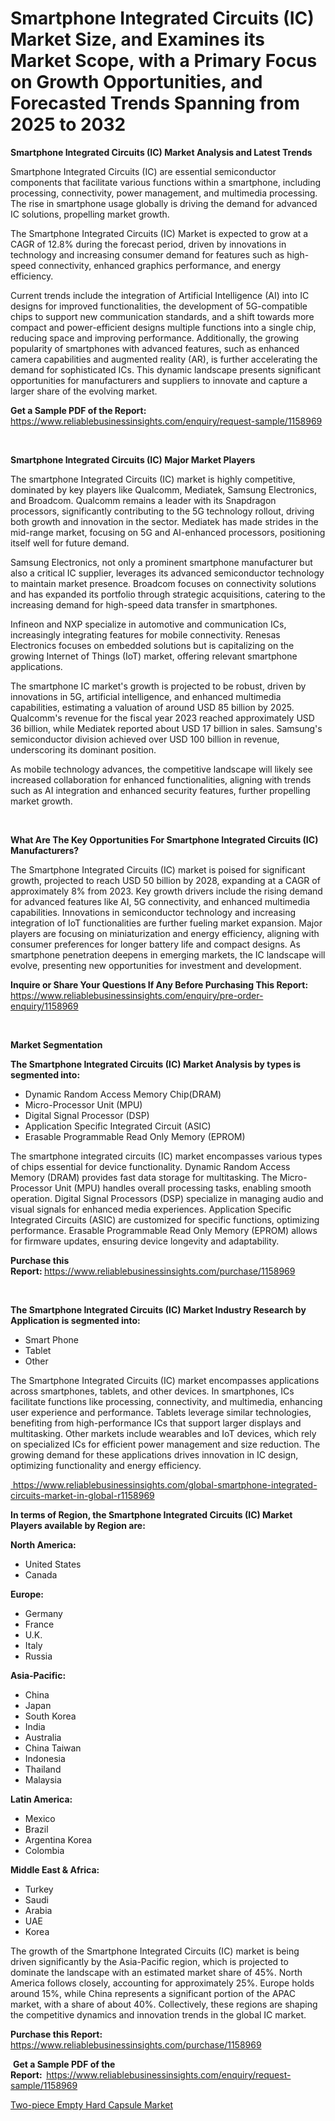 <p><h1>Smartphone Integrated Circuits (IC) Market Size, and Examines its Market Scope, with a Primary Focus on Growth Opportunities, and Forecasted Trends Spanning from 2025 to 2032</h1></p><p><strong>Smartphone Integrated Circuits (IC) Market Analysis and Latest Trends</strong></p>
<p><p>Smartphone Integrated Circuits (IC) are essential semiconductor components that facilitate various functions within a smartphone, including processing, connectivity, power management, and multimedia processing. The rise in smartphone usage globally is driving the demand for advanced IC solutions, propelling market growth. </p><p>The Smartphone Integrated Circuits (IC) Market is expected to grow at a CAGR of 12.8% during the forecast period, driven by innovations in technology and increasing consumer demand for features such as high-speed connectivity, enhanced graphics performance, and energy efficiency. </p><p>Current trends include the integration of Artificial Intelligence (AI) into IC designs for improved functionalities, the development of 5G-compatible chips to support new communication standards, and a shift towards more compact and power-efficient designs multiple functions into a single chip, reducing space and improving performance. Additionally, the growing popularity of smartphones with advanced features, such as enhanced camera capabilities and augmented reality (AR), is further accelerating the demand for sophisticated ICs. This dynamic landscape presents significant opportunities for manufacturers and suppliers to innovate and capture a larger share of the evolving market.</p></p>
<p><strong>Get a Sample PDF of the Report:&nbsp;</strong> <a href="https://www.reliablebusinessinsights.com/enquiry/request-sample/1158969?utm_campaign=2738&utm_medium=2&utm_source=Github&utm_content=ia&utm_term=22032025&utm_id=smartphone-integrated-circuits-ic">https://www.reliablebusinessinsights.com/enquiry/request-sample/1158969</a></p>
<p>&nbsp;</p>
<p><strong>Smartphone Integrated Circuits (IC) Major Market Players</strong></p>
<p><p>The smartphone Integrated Circuits (IC) market is highly competitive, dominated by key players like Qualcomm, Mediatek, Samsung Electronics, and Broadcom. Qualcomm remains a leader with its Snapdragon processors, significantly contributing to the 5G technology rollout, driving both growth and innovation in the sector. Mediatek has made strides in the mid-range market, focusing on 5G and AI-enhanced processors, positioning itself well for future demand.</p><p>Samsung Electronics, not only a prominent smartphone manufacturer but also a critical IC supplier, leverages its advanced semiconductor technology to maintain market presence. Broadcom focuses on connectivity solutions and has expanded its portfolio through strategic acquisitions, catering to the increasing demand for high-speed data transfer in smartphones.</p><p>Infineon and NXP specialize in automotive and communication ICs, increasingly integrating features for mobile connectivity. Renesas Electronics focuses on embedded solutions but is capitalizing on the growing Internet of Things (IoT) market, offering relevant smartphone applications. </p><p>The smartphone IC market's growth is projected to be robust, driven by innovations in 5G, artificial intelligence, and enhanced multimedia capabilities, estimating a valuation of around USD 85 billion by 2025. Qualcomm's revenue for the fiscal year 2023 reached approximately USD 36 billion, while Mediatek reported about USD 17 billion in sales. Samsung's semiconductor division achieved over USD 100 billion in revenue, underscoring its dominant position. </p><p>As mobile technology advances, the competitive landscape will likely see increased collaboration for enhanced functionalities, aligning with trends such as AI integration and enhanced security features, further propelling market growth.</p></p>
<p>&nbsp;</p>
<p><strong>What Are The Key Opportunities For Smartphone Integrated Circuits (IC) Manufacturers?</strong></p>
<p><p>The Smartphone Integrated Circuits (IC) market is poised for significant growth, projected to reach USD 50 billion by 2028, expanding at a CAGR of approximately 8% from 2023. Key growth drivers include the rising demand for advanced features like AI, 5G connectivity, and enhanced multimedia capabilities. Innovations in semiconductor technology and increasing integration of IoT functionalities are further fueling market expansion. Major players are focusing on miniaturization and energy efficiency, aligning with consumer preferences for longer battery life and compact designs. As smartphone penetration deepens in emerging markets, the IC landscape will evolve, presenting new opportunities for investment and development.</p></p>
<p><strong>Inquire or Share Your Questions If Any Before Purchasing This Report:</strong> <a href="https://www.reliablebusinessinsights.com/enquiry/pre-order-enquiry/1158969?utm_campaign=2738&utm_medium=2&utm_source=Github&utm_content=ia&utm_term=22032025&utm_id=smartphone-integrated-circuits-ic">https://www.reliablebusinessinsights.com/enquiry/pre-order-enquiry/1158969</a></p>
<p>&nbsp;</p>
<p><strong>Market Segmentation</strong></p>
<p><strong>The Smartphone Integrated Circuits (IC) Market Analysis by types is segmented into:</strong></p>
<p><ul><li>Dynamic Random Access Memory Chip(DRAM)</li><li>Micro-Processor Unit (MPU)</li><li>Digital Signal Processor (DSP)</li><li>Application Specific Integrated Circuit (ASIC)</li><li>Erasable Programmable Read Only Memory (EPROM)</li></ul></p>
<p><p>The smartphone integrated circuits (IC) market encompasses various types of chips essential for device functionality. Dynamic Random Access Memory (DRAM) provides fast data storage for multitasking. The Micro-Processor Unit (MPU) handles overall processing tasks, enabling smooth operation. Digital Signal Processors (DSP) specialize in managing audio and visual signals for enhanced media experiences. Application Specific Integrated Circuits (ASIC) are customized for specific functions, optimizing performance. Erasable Programmable Read Only Memory (EPROM) allows for firmware updates, ensuring device longevity and adaptability.</p></p>
<p><strong>Purchase this Report:&nbsp;</strong><a href="https://www.reliablebusinessinsights.com/purchase/1158969?utm_campaign=2738&utm_medium=2&utm_source=Github&utm_content=ia&utm_term=22032025&utm_id=smartphone-integrated-circuits-ic">https://www.reliablebusinessinsights.com/purchase/1158969</a></p>
<p>&nbsp;</p>
<p><strong>The Smartphone Integrated Circuits (IC) Market Industry Research by Application is segmented into:</strong></p>
<p><ul><li>Smart Phone</li><li>Tablet</li><li>Other</li></ul></p>
<p><p>The Smartphone Integrated Circuits (IC) market encompasses applications across smartphones, tablets, and other devices. In smartphones, ICs facilitate functions like processing, connectivity, and multimedia, enhancing user experience and performance. Tablets leverage similar technologies, benefiting from high-performance ICs that support larger displays and multitasking. Other markets include wearables and IoT devices, which rely on specialized ICs for efficient power management and size reduction. The growing demand for these applications drives innovation in IC design, optimizing functionality and energy efficiency.</p></p>
<p><a href="https://www.reliablebusinessinsights.com/global-smartphone-integrated-circuits-market-in-global-r1158969?utm_campaign=2738&utm_medium=2&utm_source=Github&utm_content=ia&utm_term=22032025&utm_id=smartphone-integrated-circuits-ic">&nbsp;https://www.reliablebusinessinsights.com/global-smartphone-integrated-circuits-market-in-global-r1158969</a></p>
<p><strong>In terms of Region, the Smartphone Integrated Circuits (IC) Market Players available by Region are:</strong></p>
<p>
    <p> <strong> North America: </strong>
        <ul>
            <li>United States</li>
            <li>Canada</li>
        </ul>
        </p> 
    <p> <strong> Europe: </strong>
        <ul>
            <li>Germany</li>
            <li>France</li>
            <li>U.K.</li>
            <li>Italy</li>
            <li>Russia</li>
        </ul>
        </p> 
    <p> <strong> Asia-Pacific: </strong>
        <ul>
            <li>China</li>
            <li>Japan</li>
            <li>South Korea</li>
            <li>India</li>
            <li>Australia</li>
            <li>China Taiwan</li>
            <li>Indonesia</li>
            <li>Thailand</li>
            <li>Malaysia</li>
        </ul>
        </p> 
    <p> <strong> Latin America: </strong>
        <ul>
            <li>Mexico</li>
            <li>Brazil</li>
            <li>Argentina Korea</li>
            <li>Colombia</li>
        </ul>
        </p> 
    <p> <strong> Middle East & Africa: </strong>
        <ul>
            <li>Turkey</li>
            <li>Saudi</li>
            <li>Arabia</li>
            <li>UAE</li>
            <li>Korea</li>
        </ul>
    </p>
    </p>
<p><p>The growth of the Smartphone Integrated Circuits (IC) market is being driven significantly by the Asia-Pacific region, which is projected to dominate the landscape with an estimated market share of 45%. North America follows closely, accounting for approximately 25%. Europe holds around 15%, while China represents a significant portion of the APAC market, with a share of about 40%. Collectively, these regions are shaping the competitive dynamics and innovation trends in the global IC market.</p></p>
<p><strong>Purchase this Report: </strong><a href="https://www.reliablebusinessinsights.com/purchase/1158969?utm_campaign=2738&utm_medium=2&utm_source=Github&utm_content=ia&utm_term=22032025&utm_id=smartphone-integrated-circuits-ic">https://www.reliablebusinessinsights.com/purchase/1158969</a></p>
<p>&nbsp;<strong>Get a Sample PDF of the Report:&nbsp;&nbsp;</strong><a href="https://www.reliablebusinessinsights.com/enquiry/request-sample/1158969?utm_campaign=2738&utm_medium=2&utm_source=Github&utm_content=ia&utm_term=22032025&utm_id=smartphone-integrated-circuits-ic">https://www.reliablebusinessinsights.com/enquiry/request-sample/1158969</a></p>
<p><strong></strong></p>
<p><p><a href="https://github.com/saaindosya/Market-Research-Report-List-1/blob/main/two-piece-empty-hard-capsule-market.md?utm_campaign=2738&utm_medium=2&utm_source=Github&utm_content=ia&utm_term=22032025&utm_id=smartphone-integrated-circuits-ic">Two-piece Empty Hard Capsule Market</a></p></p>